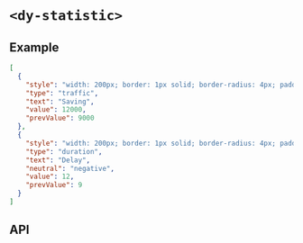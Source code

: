 # `<dy-statistic>`

## Example

<gbp-example name="dy-statistic" src="https://jspm.dev/duoyun-ui/elements/statistic">

```json
[
  {
    "style": "width: 200px; border: 1px solid; border-radius: 4px; padding: 1em;",
    "type": "traffic",
    "text": "Saving",
    "value": 12000,
    "prevValue": 9000
  },
  {
    "style": "width: 200px; border: 1px solid; border-radius: 4px; padding: 1em;",
    "type": "duration",
    "text": "Delay",
    "neutral": "negative",
    "value": 12,
    "prevValue": 9
  }
]
```

</gbp-example>

## API

<gbp-api src="/src/elements/statistic.ts"></gbp-api>
